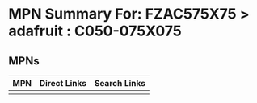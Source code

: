 



# MPN Summary For: FZAC575X75 > adafruit : C050-075X075

## MPNs
  

|MPN|Direct Links|Search Links|
| :--- | :--- | :--- |
||||
